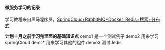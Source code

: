 #### 微服务学习的记录

学习教程来自黑马程序员，[SpringCloud+RabbitMQ+Docker+Redis+搜索+分布式](https://www.bilibili.com/video/BV1LQ4y127n4?spm_id_from=333.337.search-card.all.click&vd_source=394f23c8c6767629a0b466eb205956e5)

**计划十月之前学习完里面的基础知识点**
demo1 是一个测试例子
demo2 用来学习springCloud
demo* 用来学习其他的组件
demo3 测试Jedis
